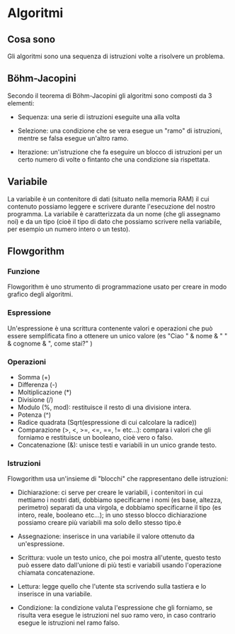 # Algoritmi

## Cosa sono
Gli algoritmi sono una sequenza di istruzioni volte a risolvere un problema.

## Böhm-Jacopini
Secondo il teorema di Böhm-Jacopini gli algoritmi sono composti da 3 elementi:

- Sequenza: una serie di istruzioni eseguite una alla volta

- Selezione: una condizione che se vera esegue  un "ramo" di istruzioni, mentre se falsa esegue un'altro ramo.

- Iterazione: un'istruzione che fa eseguire un blocco di istruzioni per un certo numero di volte o fintanto che una condizione sia rispettata.

## Variabile
La variabile è un contenitore di dati (situato nella memoria RAM) il cui contenuto possiamo leggere e scrivere durante l'esecuzione del nostro programma.
La variabile è caratterizzata da un nome (che gli assegnamo noi) e da un tipo (cioè il tipo di dato che possiamo scrivere nella variabile, per esempio un numero intero o un testo).

## Flowgorithm

### Funzione
Flowgorithm è uno strumento di programmazione usato per creare in modo grafico degli algoritmi.

### Espressione
Un'espressione è una scrittura contenente valori e operazioni che può essere semplificata fino a ottenere un  unico valore (es "Ciao " & nome & " " & cognome & ", come stai?" )

### Operazioni
- Somma (+)
- Differenza (-)
- Moltiplicazione (*)
- Divisione (/)
- Modulo (%, mod): restituisce il resto di una divisione intera.
- Potenza (^)
- Radice quadrata (Sqrt(espressione di cui calcolare la radice))
- Comparazione (>, <, >=, <=, ==, != etc...): compara i valori che gli forniamo e restituisce un booleano, cioè vero o falso.
- Concatenazione (&): unisce testi e variabili in un unico grande testo.

### Istruzioni
Flowgorithm usa un'insieme di "blocchi" che rappresentano delle istruzioni:

- Dichiarazione: ci serve per creare le variabili, i contenitori in cui mettiamo i nostri dati, dobbiamo specificarne i nomi (es base, altezza, perimetro) separati da una virgola, e dobbiamo specificarne il tipo (es intero, reale, booleano etc...); in uno stesso blocco dichiarazione possiamo creare più variabili ma solo dello stesso tipo.è

- Assegnazione: inserisce in una variabile il valore ottenuto da un'espressione.

- Scrittura: vuole un testo unico, che poi mostra all'utente, questo testo può essere dato dall'unione di più  testi e variabili usando l'operazione chiamata concatenazione.

- Lettura: legge quello che l'utente sta scrivendo sulla tastiera e lo inserisce in una variabile.

- Condizione: la condizione valuta l'espressione che gli forniamo, se risulta vera esegue le istruzioni nel suo ramo vero, in caso contrario esegue le istruzioni nel ramo falso.

